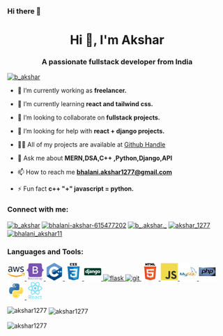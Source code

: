 ### Hi there 👋


<h1 align="center">Hi 👋, I'm Akshar</h1>
<h3 align="center">A passionate fullstack developer from India</h3>

<p align="left"> <a href="https://twitter.com/b_akshar" target="blank"><img src="https://img.shields.io/twitter/follow/b_akshar?logo=twitter&style=for-the-badge" alt="b_akshar" /></a> </p>

- 🔭 I’m currently working as **freelancer.**

- 🌱 I’m currently learning **react and tailwind css.**

- 👯 I’m looking to collaborate on **fullstack projects.**

- 🤝 I’m looking for help with **react + django projects.**

- 👨‍💻 All of my projects are available at <a href="https://github.com/akshar1277">Github Handle</a>

- 💬 Ask me about **MERN,DSA,C++ ,Python,Django,API**

- 📫 How to reach me **bhalani.akshar1277@gmail.com**

- ⚡ Fun fact **c++ "+" javascript = python.**

<h3 align="left">Connect with me:</h3>
<p align="left">
<a href="https://twitter.com/b_akshar" target="blank"><img align="center" src="https://raw.githubusercontent.com/rahuldkjain/github-profile-readme-generator/master/src/images/icons/Social/twitter.svg" alt="b_akshar" height="30" width="40" /></a>
<a href="https://linkedin.com/in/akshar-bhalani1277" target="blank"><img align="center" src="https://raw.githubusercontent.com/rahuldkjain/github-profile-readme-generator/master/src/images/icons/Social/linked-in-alt.svg" alt="bhalani-akshar-615477202" height="30" width="40" /></a>
<a href="https://instagram.com/b_.akshar._" target="blank"><img align="center" src="https://raw.githubusercontent.com/rahuldkjain/github-profile-readme-generator/master/src/images/icons/Social/instagram.svg" alt="b_.akshar._" height="30" width="40" /></a>
<a href="https://www.codechef.com/users/akshar_1277" target="blank"><img align="center" src="https://cdn.jsdelivr.net/npm/simple-icons@3.1.0/icons/codechef.svg" alt="akshar_1277" height="30" width="40" /></a>
<a href="https://www.hackerrank.com/bhalani_akshar11" target="blank"><img align="center" src="https://raw.githubusercontent.com/rahuldkjain/github-profile-readme-generator/master/src/images/icons/Social/hackerrank.svg" alt="bhalani_akshar11" height="30" width="40" /></a>
</p>

<h3 align="left">Languages and Tools:</h3>
<p align="left"> <a href="https://aws.amazon.com" target="_blank" rel="noreferrer"> <img src="https://raw.githubusercontent.com/devicons/devicon/master/icons/amazonwebservices/amazonwebservices-original-wordmark.svg" alt="aws" width="40" height="40"/> </a> <a href="https://getbootstrap.com" target="_blank" rel="noreferrer"> <img src="https://raw.githubusercontent.com/devicons/devicon/master/icons/bootstrap/bootstrap-plain-wordmark.svg" alt="bootstrap" width="40" height="40"/> </a> <a href="https://www.w3schools.com/cpp/" target="_blank" rel="noreferrer"> <img src="https://raw.githubusercontent.com/devicons/devicon/master/icons/cplusplus/cplusplus-original.svg" alt="cplusplus" width="40" height="40"/> </a> <a href="https://www.w3schools.com/css/" target="_blank" rel="noreferrer"> <img src="https://raw.githubusercontent.com/devicons/devicon/master/icons/css3/css3-original-wordmark.svg" alt="css3" width="40" height="40"/> </a> <a href="https://www.djangoproject.com/" target="_blank" rel="noreferrer"> <img src="https://raw.githubusercontent.com/devicons/devicon/master/icons/django/django-original.svg" alt="django" width="40" height="40"/> </a> <a href="https://flask.palletsprojects.com/" target="_blank" rel="noreferrer"> <img src="https://www.vectorlogo.zone/logos/pocoo_flask/pocoo_flask-icon.svg" alt="flask" width="40" height="40"/> </a> <a href="https://git-scm.com/" target="_blank" rel="noreferrer"> <img src="https://www.vectorlogo.zone/logos/git-scm/git-scm-icon.svg" alt="git" width="40" height="40"/> </a> <a href="https://www.w3.org/html/" target="_blank" rel="noreferrer"> <img src="https://raw.githubusercontent.com/devicons/devicon/master/icons/html5/html5-original-wordmark.svg" alt="html5" width="40" height="40"/> </a> <a href="https://developer.mozilla.org/en-US/docs/Web/JavaScript" target="_blank" rel="noreferrer"> <img src="https://raw.githubusercontent.com/devicons/devicon/master/icons/javascript/javascript-original.svg" alt="javascript" width="40" height="40"/> </a> <a href="https://www.mysql.com/" target="_blank" rel="noreferrer"> <img src="https://raw.githubusercontent.com/devicons/devicon/master/icons/mysql/mysql-original-wordmark.svg" alt="mysql" width="40" height="40"/> </a> <a href="https://www.php.net" target="_blank" rel="noreferrer"> <img src="https://raw.githubusercontent.com/devicons/devicon/master/icons/php/php-original.svg" alt="php" width="40" height="40"/> </a> <a href="https://www.python.org" target="_blank" rel="noreferrer"> <img src="https://raw.githubusercontent.com/devicons/devicon/master/icons/python/python-original.svg" alt="python" width="40" height="40"/> </a> <a href="https://reactjs.org/" target="_blank" rel="noreferrer"> <img src="https://raw.githubusercontent.com/devicons/devicon/master/icons/react/react-original-wordmark.svg" alt="react" width="40" height="40"/> </a> </p>

<p><img align="left" src="https://github-readme-stats.vercel.app/api/top-langs?username=akshar1277&show_icons=true&locale=en&layout=compact" alt="akshar1277" /></p>

<p>&nbsp;<img align="center" src="https://github-readme-stats.vercel.app/api?username=akshar1277&show_icons=true&locale=en" alt="akshar1277" /></p>

<p><img align="center" src="https://github-readme-streak-stats.herokuapp.com/?user=akshar1277&" alt="akshar1277" /></p>

